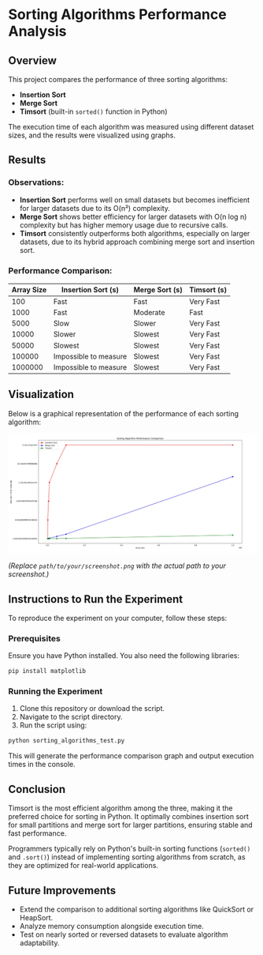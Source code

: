 # Sorting Algorithms Performance Analysis

## Overview

This project compares the performance of three sorting algorithms:

- **Insertion Sort**
- **Merge Sort**
- **Timsort** (built-in `sorted()` function in Python)

The execution time of each algorithm was measured using different dataset sizes, and the results were visualized using graphs.

## Results

### Observations:

- **Insertion Sort** performs well on small datasets but becomes inefficient for larger datasets due to its O(n²) complexity.
- **Merge Sort** shows better efficiency for larger datasets with O(n log n) complexity but has higher memory usage due to recursive calls.
- **Timsort** consistently outperforms both algorithms, especially on larger datasets, due to its hybrid approach combining merge sort and insertion sort.

### Performance Comparison:

| Array Size | Insertion Sort (s)    | Merge Sort (s) | Timsort (s) |
| ---------- | --------------------- | -------------- | ----------- |
| 100        | Fast                  | Fast           | Very Fast   |
| 1000       | Fast                  | Moderate       | Fast        |
| 5000       | Slow                  | Slower         | Very Fast   |
| 10000      | Slower                | Slowest        | Very Fast   |
| 50000      | Slowest               | Slowest        | Very Fast   |
| 100000     | Impossible to measure | Slowest        | Very Fast   |
| 1000000    | Impossible to measure | Slowest        | Very Fast   |

## Visualization

Below is a graphical representation of the performance of each sorting algorithm:

![Sorting Performance Graph](/data.jpg)

_(Replace `path/to/your/screenshot.png` with the actual path to your screenshot.)_

## Instructions to Run the Experiment

To reproduce the experiment on your computer, follow these steps:

### Prerequisites

Ensure you have Python installed. You also need the following libraries:

```sh
pip install matplotlib
```

### Running the Experiment

1. Clone this repository or download the script.
2. Navigate to the script directory.
3. Run the script using:

```sh
python sorting_algorithms_test.py
```

This will generate the performance comparison graph and output execution times in the console.

## Conclusion

Timsort is the most efficient algorithm among the three, making it the preferred choice for sorting in Python. It optimally combines insertion sort for small partitions and merge sort for larger partitions, ensuring stable and fast performance.

Programmers typically rely on Python's built-in sorting functions (`sorted()` and `.sort()`) instead of implementing sorting algorithms from scratch, as they are optimized for real-world applications.

## Future Improvements

- Extend the comparison to additional sorting algorithms like QuickSort or HeapSort.
- Analyze memory consumption alongside execution time.
- Test on nearly sorted or reversed datasets to evaluate algorithm adaptability.
